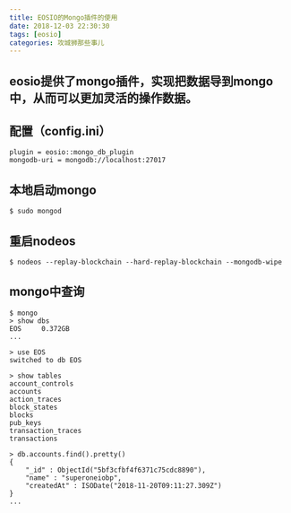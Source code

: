 ```yaml
---
title: EOSIO的Mongo插件的使用
date: 2018-12-03 22:30:30
tags: [eosio]
categories: 攻城狮那些事儿
---
```


## eosio提供了mongo插件，实现把数据导到mongo中，从而可以更加灵活的操作数据。
## 配置（config.ini）
```
plugin = eosio::mongo_db_plugin
mongodb-uri = mongodb://localhost:27017
```
<!--more-->
## 本地启动mongo
```
$ sudo mongod
```
## 重启nodeos
```
$ nodeos --replay-blockchain --hard-replay-blockchain --mongodb-wipe
```
## mongo中查询
```
$ mongo
> show dbs
EOS     0.372GB
...

> use EOS
switched to db EOS

> show tables
account_controls
accounts
action_traces
block_states
blocks
pub_keys
transaction_traces
transactions

> db.accounts.find().pretty()
{
	"_id" : ObjectId("5bf3cfbf4f6371c75cdc8890"),
	"name" : "superoneiobp",
	"createdAt" : ISODate("2018-11-20T09:11:27.309Z")
}
...
```
